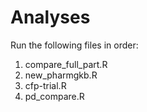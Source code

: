 # Analyses

Run the following files in order:
 1. compare_full_part.R
 2. new_pharmgkb.R
 3. cfp-trial.R
 4. pd_compare.R
